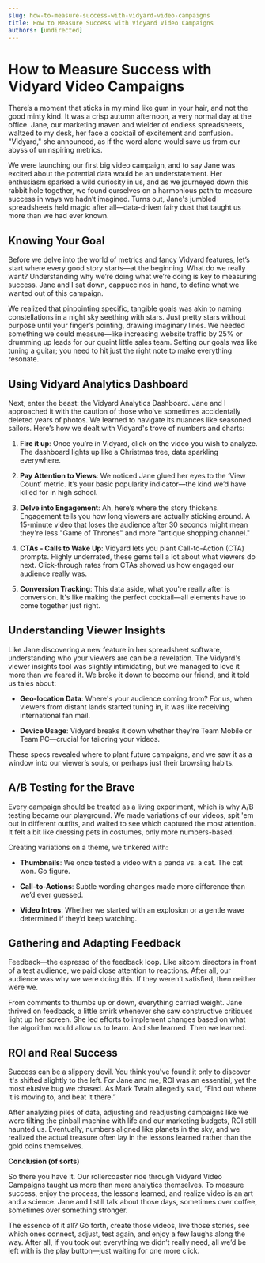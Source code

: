 ```yaml
---
slug: how-to-measure-success-with-vidyard-video-campaigns
title: How to Measure Success with Vidyard Video Campaigns
authors: [undirected]
---
```



# How to Measure Success with Vidyard Video Campaigns

There’s a moment that sticks in my mind like gum in your hair, and not the good minty kind. It was a crisp autumn afternoon, a very normal day at the office. Jane, our marketing maven and wielder of endless spreadsheets, waltzed to my desk, her face a cocktail of excitement and confusion. "Vidyard," she announced, as if the word alone would save us from our abyss of uninspiring metrics. 

We were launching our first big video campaign, and to say Jane was excited about the potential data would be an understatement. Her enthusiasm sparked a wild curiosity in us, and as we journeyed down this rabbit hole together, we found ourselves on a harmonious path to measure success in ways we hadn’t imagined. Turns out, Jane's jumbled spreadsheets held magic after all—data-driven fairy dust that taught us more than we had ever known.

## Knowing Your Goal

Before we delve into the world of metrics and fancy Vidyard features, let’s start where every good story starts—at the beginning. What do we really want? Understanding why we’re doing what we’re doing is key to measuring success. Jane and I sat down, cappuccinos in hand, to define what we wanted out of this campaign.  

We realized that pinpointing specific, tangible goals was akin to naming constellations in a night sky seething with stars. Just pretty stars without purpose until your finger’s pointing, drawing imaginary lines. We needed something we could measure—like increasing website traffic by 25% or drumming up leads for our quaint little sales team. Setting our goals was like tuning a guitar; you need to hit just the right note to make everything resonate. 

## Using Vidyard Analytics Dashboard

Next, enter the beast: the Vidyard Analytics Dashboard. Jane and I approached it with the caution of those who've sometimes accidentally deleted years of photos. We learned to navigate its nuances like seasoned sailors. Here’s how we dealt with Vidyard's trove of numbers and charts:

1. **Fire it up**: Once you’re in Vidyard, click on the video you wish to analyze. The dashboard lights up like a Christmas tree, data sparkling everywhere.

2. **Pay Attention to Views**: We noticed Jane glued her eyes to the ‘View Count’ metric. It’s your basic popularity indicator—the kind we’d have killed for in high school.

3. **Delve into Engagement**: Ah, here’s where the story thickens. Engagement tells you how long viewers are actually sticking around. A 15-minute video that loses the audience after 30 seconds might mean they're less "Game of Thrones" and more "antique shopping channel."

4. **CTAs - Calls to Wake Up**: Vidyard lets you plant Call-to-Action (CTA) prompts. Highly underrated, these gems tell a lot about what viewers do next. Click-through rates from CTAs showed us how engaged our audience really was.

5. **Conversion Tracking**: This data aside, what you're really after is conversion. It's like making the perfect cocktail—all elements have to come together just right.

## Understanding Viewer Insights

Like Jane discovering a new feature in her spreadsheet software, understanding who your viewers are can be a revelation. The Vidyard's viewer insights tool was slightly intimidating, but we managed to love it more than we feared it. We broke it down to become our friend, and it told us tales about:

- **Geo-location Data**: Where's your audience coming from? For us, when viewers from distant lands started tuning in, it was like receiving international fan mail.

- **Device Usage**: Vidyard breaks it down whether they're Team Mobile or Team PC—crucial for tailoring your videos.

These specs revealed where to plant future campaigns, and we saw it as a window into our viewer’s souls, or perhaps just their browsing habits.

## A/B Testing for the Brave

Every campaign should be treated as a living experiment, which is why A/B testing became our playground. We made variations of our videos, spit 'em out in different outfits, and waited to see which captured the most attention. It felt a bit like dressing pets in costumes, only more numbers-based.

Creating variations on a theme, we tinkered with:

- **Thumbnails**: We once tested a video with a panda vs. a cat. The cat won. Go figure.
  
- **Call-to-Actions**: Subtle wording changes made more difference than we’d ever guessed.

- **Video Intros**: Whether we started with an explosion or a gentle wave determined if they’d keep watching.

## Gathering and Adapting Feedback

Feedback—the espresso of the feedback loop. Like sitcom directors in front of a test audience, we paid close attention to reactions. After all, our audience was why we were doing this. If they weren’t satisfied, then neither were we.

From comments to thumbs up or down, everything carried weight. Jane thrived on feedback, a little smirk whenever she saw constructive critiques light up her screen. She led efforts to implement changes based on what the algorithm would allow us to learn. And she learned. Then we learned.

## ROI and Real Success

Success can be a slippery devil. You think you've found it only to discover it's shifted slightly to the left. For Jane and me, ROI was an essential, yet the most elusive bug we chased. As Mark Twain allegedly said, “Find out where it is moving to, and beat it there.”

After analyzing piles of data, adjusting and readjusting campaigns like we were tilting the pinball machine with life and our marketing budgets, ROI still haunted us. Eventually, numbers aligned like planets in the sky, and we realized the actual treasure often lay in the lessons learned rather than the gold coins themselves.

**Conclusion (of sorts)**

So there you have it. Our rollercoaster ride through Vidyard Video Campaigns taught us more than mere analytics themselves. To measure success, enjoy the process, the lessons learned, and realize video is an art and a science. Jane and I still talk about those days, sometimes over coffee, sometimes over something stronger.

The essence of it all? Go forth, create those videos, live those stories, see which ones connect, adjust, test again, and enjoy a few laughs along the way. After all, if you took out everything we didn’t really need, all we’d be left with is the play button—just waiting for one more click.
